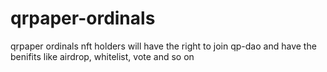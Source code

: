 # qrpaper-ordinals

qrpaper ordinals nft holders will have the right to join qp-dao and have the benifits like airdrop, whitelist, vote and so on
